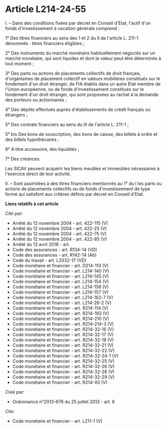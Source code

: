 # Article L214-24-55

I. – Dans des conditions fixées par décret en Conseil d'Etat, l'actif d'un fonds d'investissement à vocation générale
comprend :

1° Des titres financiers au sens des 1 et 2 du II de l'article L. 211-1 dénommés : titres financiers éligibles ;

2° Des instruments du marché monétaire habituellement négociés sur un marché monétaire, qui sont liquides et dont la valeur
peut être déterminée à tout moment ;

3° Des parts ou actions de placements collectifs de droit français, d'organismes de placement collectif en valeurs mobilières
constitués sur le fondement d'un droit étranger, de FIA établis dans un autre Etat membre de l'Union européenne, ou de fonds
d'investissement constitués sur le fondement d'un droit étranger, qui sont proposées au rachat à la demande des porteurs ou
actionnaires ;

4° Des dépôts effectués auprès d'établissements de crédit français ou étrangers ;

5° Des contrats financiers au sens du III de l'article L. 211-1 ;

5° bis Des bons de souscription, des bons de caisse, des billets à ordre et des billets hypothécaires ;

6° A titre accessoire, des liquidités ;

7° Des créances.

Les SICAV peuvent acquérir les biens meubles et immeubles nécessaires à l'exercice direct de leur activité.

II. – Sont assimilées à des titres financiers mentionnés au 1° du I les parts ou actions de placements collectifs ou de fonds
d'investissement de type fermé qui satisfont aux critères définis par décret en Conseil d'Etat.

**Liens relatifs à cet article**

_Cité par_:

  - Arrêté du 12 novembre 2004 - art. 422-115 (V)
  - Arrêté du 12 novembre 2004 - art. 422-25 (V)
  - Arrêté du 12 novembre 2004 - art. 422-75 (V)
  - Arrêté du 12 novembre 2004 - art. 422-85 (V)
  - Arrêté du 13 avril 2018 - art.
  - Code des assurances - art. R134-14 (VD)
  - Code des assurances - art. R142-14 (Ab)
  - Code du travail - art. L3332-17 (VD)
  - Code monétaire et financier - art. D214-113 (V)
  - Code monétaire et financier - art. L214-140 (V)
  - Code monétaire et financier - art. L214-145 (V)
  - Code monétaire et financier - art. L214-154 (V)
  - Code monétaire et financier - art. L214-156 (V)
  - Code monétaire et financier - art. L214-157 (V)
  - Code monétaire et financier - art. L214-162-7 (V)
  - Code monétaire et financier - art. L214-26-2 (V)
  - Code monétaire et financier - art. R214-114 (V)
  - Code monétaire et financier - art. R214-192 (V)
  - Code monétaire et financier - art. R214-210 (V)
  - Code monétaire et financier - art. R214-214-3 (V)
  - Code monétaire et financier - art. R214-32-16 (V)
  - Code monétaire et financier - art. R214-32-17 (V)
  - Code monétaire et financier - art. R214-32-18 (V)
  - Code monétaire et financier - art. R214-32-21 (V)
  - Code monétaire et financier - art. R214-32-22 (V)
  - Code monétaire et financier - art. R214-32-24-1 (V)
  - Code monétaire et financier - art. R214-32-25 (V)
  - Code monétaire et financier - art. R214-32-26 (V)
  - Code monétaire et financier - art. R214-32-28 (V)
  - Code monétaire et financier - art. R214-32-29 (V)
  - Code monétaire et financier - art. R214-93 (V)

_Créé par_:

  - Ordonnance n°2013-676 du 25 juillet 2013 - art. 6

_Cite_:

  - Code monétaire et financier - art. L211-1 (V)
